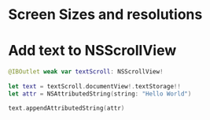 # Screen Sizes and resolutions

# Add text to NSScrollView

```swift
@IBOutlet weak var textScroll: NSScrollView!
    
let text = textScroll.documentView!.textStorage!!
let attr = NSAttributedString(string: "Hello World")

text.appendAttributedString(attr)
```
